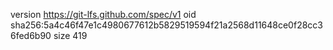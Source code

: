 version https://git-lfs.github.com/spec/v1
oid sha256:5a4c46f47e1c4980677612b5829519594f21a2568d11648ce0f28cc36fed6b90
size 419
